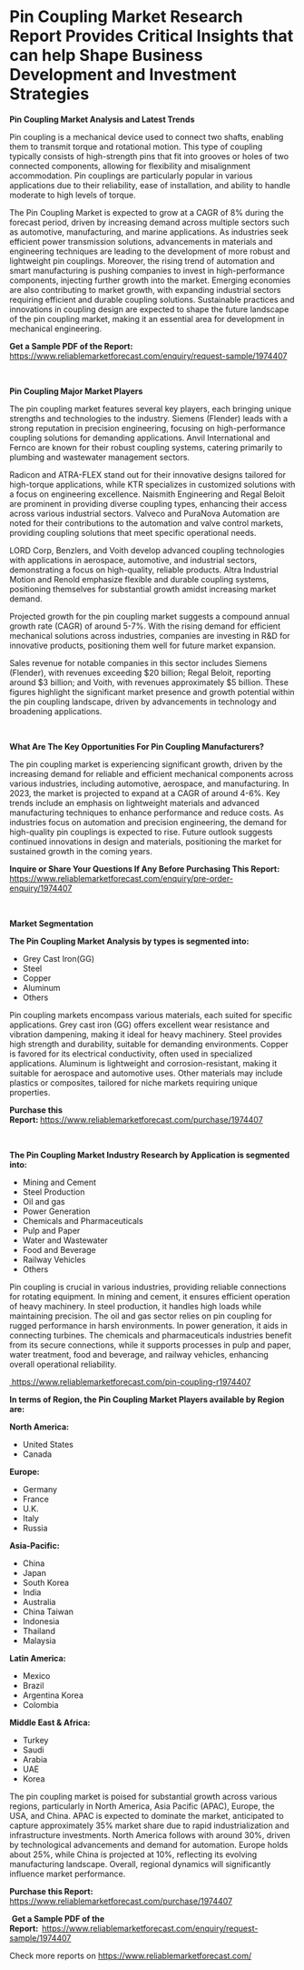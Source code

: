 <p><h1>Pin Coupling Market Research Report Provides Critical Insights that can help Shape Business Development and Investment Strategies</h1></p><p><strong>Pin Coupling Market Analysis and Latest Trends</strong></p>
<p><p>Pin coupling is a mechanical device used to connect two shafts, enabling them to transmit torque and rotational motion. This type of coupling typically consists of high-strength pins that fit into grooves or holes of two connected components, allowing for flexibility and misalignment accommodation. Pin couplings are particularly popular in various applications due to their reliability, ease of installation, and ability to handle moderate to high levels of torque.</p><p>The Pin Coupling Market is expected to grow at a CAGR of 8% during the forecast period, driven by increasing demand across multiple sectors such as automotive, manufacturing, and marine applications. As industries seek efficient power transmission solutions, advancements in materials and engineering techniques are leading to the development of more robust and lightweight pin couplings. Moreover, the rising trend of automation and smart manufacturing is pushing companies to invest in high-performance components, injecting further growth into the market. Emerging economies are also contributing to market growth, with expanding industrial sectors requiring efficient and durable coupling solutions. Sustainable practices and innovations in coupling design are expected to shape the future landscape of the pin coupling market, making it an essential area for development in mechanical engineering.</p></p>
<p><strong>Get a Sample PDF of the Report:&nbsp;</strong> <a href="https://www.reliablemarketforecast.com/enquiry/request-sample/1974407?utm_campaign=2603&utm_medium=2&utm_source=Github&utm_content=ia&utm_term=10042025&utm_id=pin-coupling">https://www.reliablemarketforecast.com/enquiry/request-sample/1974407</a></p>
<p>&nbsp;</p>
<p><strong>Pin Coupling Major Market Players</strong></p>
<p><p>The pin coupling market features several key players, each bringing unique strengths and technologies to the industry. Siemens (Flender) leads with a strong reputation in precision engineering, focusing on high-performance coupling solutions for demanding applications. Anvil International and Fernco are known for their robust coupling systems, catering primarily to plumbing and wastewater management sectors. </p><p>Radicon and ATRA-FLEX stand out for their innovative designs tailored for high-torque applications, while KTR specializes in customized solutions with a focus on engineering excellence. Naismith Engineering and Regal Beloit are prominent in providing diverse coupling types, enhancing their access across various industrial sectors. Valveco and PuraNova Automation are noted for their contributions to the automation and valve control markets, providing coupling solutions that meet specific operational needs.</p><p>LORD Corp, Benzlers, and Voith develop advanced coupling technologies with applications in aerospace, automotive, and industrial sectors, demonstrating a focus on high-quality, reliable products. Altra Industrial Motion and Renold emphasize flexible and durable coupling systems, positioning themselves for substantial growth amidst increasing market demand.</p><p>Projected growth for the pin coupling market suggests a compound annual growth rate (CAGR) of around 5-7%. With the rising demand for efficient mechanical solutions across industries, companies are investing in R&D for innovative products, positioning them well for future market expansion.</p><p>Sales revenue for notable companies in this sector includes Siemens (Flender), with revenues exceeding $20 billion; Regal Beloit, reporting around $3 billion; and Voith, with revenues approximately $5 billion. These figures highlight the significant market presence and growth potential within the pin coupling landscape, driven by advancements in technology and broadening applications.</p></p>
<p>&nbsp;</p>
<p><strong>What Are The Key Opportunities For Pin Coupling Manufacturers?</strong></p>
<p><p>The pin coupling market is experiencing significant growth, driven by the increasing demand for reliable and efficient mechanical components across various industries, including automotive, aerospace, and manufacturing. In 2023, the market is projected to expand at a CAGR of around 4-6%. Key trends include an emphasis on lightweight materials and advanced manufacturing techniques to enhance performance and reduce costs. As industries focus on automation and precision engineering, the demand for high-quality pin couplings is expected to rise. Future outlook suggests continued innovations in design and materials, positioning the market for sustained growth in the coming years.</p></p>
<p><strong>Inquire or Share Your Questions If Any Before Purchasing This Report:</strong> <a href="https://www.reliablemarketforecast.com/enquiry/pre-order-enquiry/1974407?utm_campaign=2603&utm_medium=2&utm_source=Github&utm_content=ia&utm_term=10042025&utm_id=pin-coupling">https://www.reliablemarketforecast.com/enquiry/pre-order-enquiry/1974407</a></p>
<p>&nbsp;</p>
<p><strong>Market Segmentation</strong></p>
<p><strong>The Pin Coupling Market Analysis by types is segmented into:</strong></p>
<p><ul><li>Grey Cast Iron(GG)</li><li>Steel</li><li>Copper</li><li>Aluminum</li><li>Others</li></ul></p>
<p><p>Pin coupling markets encompass various materials, each suited for specific applications. Grey cast iron (GG) offers excellent wear resistance and vibration dampening, making it ideal for heavy machinery. Steel provides high strength and durability, suitable for demanding environments. Copper is favored for its electrical conductivity, often used in specialized applications. Aluminum is lightweight and corrosion-resistant, making it suitable for aerospace and automotive uses. Other materials may include plastics or composites, tailored for niche markets requiring unique properties.</p></p>
<p><strong>Purchase this Report:&nbsp;</strong><a href="https://www.reliablemarketforecast.com/purchase/1974407?utm_campaign=2603&utm_medium=2&utm_source=Github&utm_content=ia&utm_term=10042025&utm_id=pin-coupling">https://www.reliablemarketforecast.com/purchase/1974407</a></p>
<p>&nbsp;</p>
<p><strong>The Pin Coupling Market Industry Research by Application is segmented into:</strong></p>
<p><ul><li>Mining and Cement</li><li>Steel Production</li><li>Oil and gas</li><li>Power Generation</li><li>Chemicals and Pharmaceuticals</li><li>Pulp and Paper</li><li>Water and Wastewater</li><li>Food and Beverage</li><li>Railway Vehicles</li><li>Others</li></ul></p>
<p><p>Pin coupling is crucial in various industries, providing reliable connections for rotating equipment. In mining and cement, it ensures efficient operation of heavy machinery. In steel production, it handles high loads while maintaining precision. The oil and gas sector relies on pin coupling for rugged performance in harsh environments. In power generation, it aids in connecting turbines. The chemicals and pharmaceuticals industries benefit from its secure connections, while it supports processes in pulp and paper, water treatment, food and beverage, and railway vehicles, enhancing overall operational reliability.</p></p>
<p><a href="https://www.reliablemarketforecast.com/pin-coupling-r1974407?utm_campaign=2603&utm_medium=2&utm_source=Github&utm_content=ia&utm_term=10042025&utm_id=pin-coupling">&nbsp;https://www.reliablemarketforecast.com/pin-coupling-r1974407</a></p>
<p><strong>In terms of Region, the Pin Coupling Market Players available by Region are:</strong></p>
<p>
    <p> <strong> North America: </strong>
        <ul>
            <li>United States</li>
            <li>Canada</li>
        </ul>
        </p> 
    <p> <strong> Europe: </strong>
        <ul>
            <li>Germany</li>
            <li>France</li>
            <li>U.K.</li>
            <li>Italy</li>
            <li>Russia</li>
        </ul>
        </p> 
    <p> <strong> Asia-Pacific: </strong>
        <ul>
            <li>China</li>
            <li>Japan</li>
            <li>South Korea</li>
            <li>India</li>
            <li>Australia</li>
            <li>China Taiwan</li>
            <li>Indonesia</li>
            <li>Thailand</li>
            <li>Malaysia</li>
        </ul>
        </p> 
    <p> <strong> Latin America: </strong>
        <ul>
            <li>Mexico</li>
            <li>Brazil</li>
            <li>Argentina Korea</li>
            <li>Colombia</li>
        </ul>
        </p> 
    <p> <strong> Middle East & Africa: </strong>
        <ul>
            <li>Turkey</li>
            <li>Saudi</li>
            <li>Arabia</li>
            <li>UAE</li>
            <li>Korea</li>
        </ul>
    </p>
    </p>
<p><p>The pin coupling market is poised for substantial growth across various regions, particularly in North America, Asia Pacific (APAC), Europe, the USA, and China. APAC is expected to dominate the market, anticipated to capture approximately 35% market share due to rapid industrialization and infrastructure investments. North America follows with around 30%, driven by technological advancements and demand for automation. Europe holds about 25%, while China is projected at 10%, reflecting its evolving manufacturing landscape. Overall, regional dynamics will significantly influence market performance.</p></p>
<p><strong>Purchase this Report: </strong><a href="https://www.reliablemarketforecast.com/purchase/1974407?utm_campaign=2603&utm_medium=2&utm_source=Github&utm_content=ia&utm_term=10042025&utm_id=pin-coupling">https://www.reliablemarketforecast.com/purchase/1974407</a></p>
<p>&nbsp;<strong>Get a Sample PDF of the Report:&nbsp;&nbsp;</strong><a href="https://www.reliablemarketforecast.com/enquiry/request-sample/1974407?utm_campaign=2603&utm_medium=2&utm_source=Github&utm_content=ia&utm_term=10042025&utm_id=pin-coupling">https://www.reliablemarketforecast.com/enquiry/request-sample/1974407</a></p>
<p><strong></strong></p>
<p>Check more reports on <a href="https://www.reliablemarketforecast.com/?utm_campaign=2603&utm_medium=2&utm_source=Github&utm_content=ia&utm_term=10042025&utm_id=pin-coupling">https://www.reliablemarketforecast.com/</a></p>